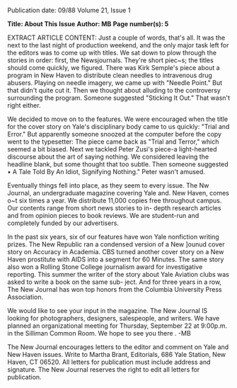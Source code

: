 Publication date: 09/88
Volume 21, Issue 1

**Title: About This Issue**
**Author: MB**
**Page number(s): 5**

EXTRACT ARTICLE CONTENT:
Just a couple of words, that's all. It was the next to the last night of 
production weekend, and the only major task left for the editors was to 
come up with titles. We sat down to plow through the stories in order: 
first, the Newsjournals. They're short piec~s; the titles should come 
quickly, we figured. There was Kirk Semple's piece about a program 
in New Haven to distribute clean needles to intravenous drug 
abusers. Playing on needle imagery, we came up with "Needle Point." 
But that didn't quite cut it. Then we thought about alluding to the 
controversy surrounding the program. Someone suggested "Sticking 
It Out." That wasn't right either. 

We decided to move on to the features. We were encouraged when 
the title for the cover story on Yale's disciplinary body came to us 
quickly: "Trial and Error." But apparently someone snoozed at the 
computer before the copy went to the typesetter: The piece came back 
as "Trial and Terror," which seemed a bit biased. Next we tackled 
Peter Zusi's piece-a light-hearted discourse about the art of saying 
nothing. We considered leaving the headline blank, but some thought 
that too subtle. Then someone suggested • A Tale Told By An Idiot, 
Signifying Nothing." Peter wasn't amused. 

Eventually things fell into place, as they seem to every issue. The 
Nw Journal, an undergraduate magazine covering Yale and. New 
Haven, comes o~t six times a year. We distribute 11,000 copies free 
throughout campus. Our contents range from short news stories to in-
depth research articles and from opinion pieces to book reviews. We 
are student-run and completely funded by our advertisers. 

In the past six years, six of our features have won Yale nonfiction 
writing prizes. The New Republic ran a condensed version of a New 
]ounud cover story on Accuracy in Academia. CBS turned another 
cover story on a New Haven prostitute with AIDS into a segment for 
60 Minutes. The same story also won a Rolling Stone College journalism 
award for investigative reporting. This summer the writer of the story 
about Yale Aviation clubs was asked to write a book on the same sub-
ject. And for three years in a row, The New Journal has won top honors 
from the Columbia University Press Association. 

We would like to see your input in the magazine. The New Journal lS 
looking for photographers, designers, salespeople, and writers. We 
have planned an organizational meeting for Thursday, September 22 
at 9:00p.m. in the Silliman Common Room. We hope to see you 
there . 
-MB

The New Journal encourages letters to 
the editor and comment on Yale and 
New Haven issues. Write to Martha 
Brant, Editorials, 686 Yale Station, 
New Haven, CT 06520. All letters for 
publication must include address and 
signature. The New Journal reserves the 
right to edit all letters for publication.